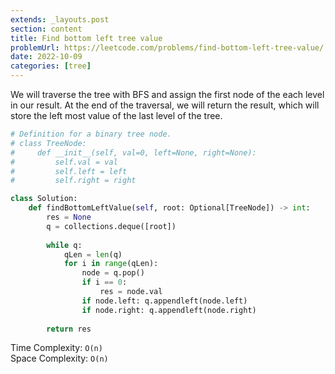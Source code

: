 ```yaml
---
extends: _layouts.post
section: content
title: Find bottom left tree value
problemUrl: https://leetcode.com/problems/find-bottom-left-tree-value/
date: 2022-10-09
categories: [tree]
---
```


We will traverse the tree with BFS and assign the first node of the each level in our result. At the end of the traversal, we will return the result, which will store the left most value of the last level of the tree.

```python
# Definition for a binary tree node.
# class TreeNode:
#     def __init__(self, val=0, left=None, right=None):
#         self.val = val
#         self.left = left
#         self.right = right

class Solution:
    def findBottomLeftValue(self, root: Optional[TreeNode]) -> int:
        res = None
        q = collections.deque([root])
        
        while q:
            qLen = len(q)
            for i in range(qLen):
                node = q.pop()
                if i == 0:
                    res = node.val
                if node.left: q.appendleft(node.left)
                if node.right: q.appendleft(node.right)
        
        return res
```

Time Complexity: `O(n)` <br/>
Space Complexity: `O(n)`
